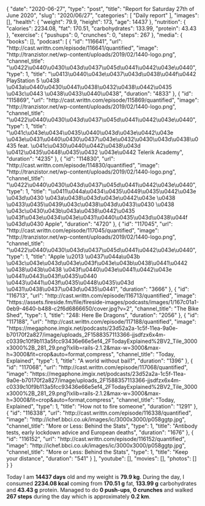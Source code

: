 {
    "date": "2020-06-27",
    "type": "post",
    "title": "Report for Saturday 27th of June 2020",
    "slug": "2020\/06\/27",
    "categories": [
        "Daily report"
    ],
    "images": [],
    "health": {
        "weight": 79.9,
        "height": 173,
        "age": 14437
    },
    "nutrition": {
        "calories": 2234.08,
        "fat": 170.51,
        "carbohydrates": 133.99,
        "protein": 43.43
    },
    "exercise": {
        "pushups": 0,
        "crunches": 0,
        "steps": 267
    },
    "media": {
        "books": [],
        "podcast": [
            {
                "id": "116641",
                "url": "http:\/\/cast.writtn.com\/episode\/116641\/quantified",
                "image": "http:\/\/tranzistor.net\/wp-content\/uploads\/2019\/02\/1440-logo.png",
                "channel_title": "\u0422\u0440\u0430\u043d\u0437\u045d\u0441\u0442\u043e\u0440",
                "type": 1,
                "title": "\u0413\u0440\u043e\u0437\u043d\u0438\u044f\u0442 PlayStation 5 \u0438 \u043a\u0440\u0430\u0441\u0438\u0432\u0438\u0442\u0435 \u043c\u0443 \u0438\u0433\u0440\u0438",
                "duration": "4833"
            },
            {
                "id": "115869",
                "url": "http:\/\/cast.writtn.com\/episode\/115869\/quantified",
                "image": "http:\/\/tranzistor.net\/wp-content\/uploads\/2019\/02\/1440-logo.png",
                "channel_title": "\u0422\u0440\u0430\u043d\u0437\u045d\u0441\u0442\u043e\u0440",
                "type": 1,
                "title": "\u041c\u043e\u0434\u0435\u0440\u043d\u043e\u0442\u043e \u043e\u0431\u0440\u0430\u0437\u043e\u0432\u0430\u043d\u0438\u0435 feat. \u041c\u0430\u0440\u0442\u0438\u043d \u0412\u0435\u0448\u0435\u0432 \u043e\u0442 Telerik Academy",
                "duration": "4235"
            },
            {
                "id": "114830",
                "url": "http:\/\/cast.writtn.com\/episode\/114830\/quantified",
                "image": "http:\/\/tranzistor.net\/wp-content\/uploads\/2019\/02\/1440-logo.png",
                "channel_title": "\u0422\u0440\u0430\u043d\u0437\u045d\u0441\u0442\u043e\u0440",
                "type": 1,
                "title": "\u0411\u044a\u0434\u0435\u0449\u0435\u0442\u043e \u043d\u0430 \u043a\u0438\u043d\u043e\u0442\u043e \u0438 \u0433\u0435\u0439\u043c\u0438\u043d\u0433\u0430 \u0438 \u043c\u0430\u043b\u043a\u0438\u0442\u0435 \u043f\u043e\u0434\u043e\u0431\u0440\u0435\u043d\u0438\u044f \u043d\u0430 Apple",
                "duration": "4720"
            },
            {
                "id": "117045",
                "url": "http:\/\/cast.writtn.com\/episode\/117045\/quantified",
                "image": "http:\/\/tranzistor.net\/wp-content\/uploads\/2019\/02\/1440-logo.png",
                "channel_title": "\u0422\u0440\u0430\u043d\u0437\u045d\u0441\u0442\u043e\u0440",
                "type": 1,
                "title": "Apple \u2013 \u0437\u044a\u043b \u043c\u043e\u043d\u043e\u043f\u043e\u043b\u0438\u0441\u0442 \u0438\u043b\u0438 \u043f\u0440\u043e\u0441\u0442\u043e \u0441\u0443\u043f\u0435\u0440 \u0443\u0441\u043f\u0435\u0448\u0435\u043d \u0431\u0438\u0437\u043d\u0435\u0441",
                "duration": "3666"
            },
            {
                "id": "116713",
                "url": "http:\/\/cast.writtn.com\/episode\/116713\/quantified",
                "image": "https:\/\/assets.fireside.fm\/file\/fireside-images\/podcasts\/images\/1\/167c01a1-0eb9-4640-b488-c2f6d6866650\/cover.jpg?v=2",
                "channel_title": "The Bike Shed",
                "type": 1,
                "title": "248: Here Be Dragons",
                "duration": "2056"
            },
            {
                "id": "117188",
                "url": "http:\/\/cast.writtn.com\/episode\/117188\/quantified",
                "image": "https:\/\/megaphone.imgix.net\/podcasts\/23d52a2a-1c5f-11ea-9a0e-b70170f2a827\/image\/uploads_2F1588357113366-jjsdfzx6x4m-c0339c10f9b113a5fcc93436e66e5ef4_2FTodayExplained%2BV2_Tile_3000x3000%2B_281_29.png?ixlib=rails-2.1.2&max-w=3000&max-h=3000&fit=crop&auto=format,compress",
                "channel_title": "Today, Explained",
                "type": 1,
                "title": "A world without bail?",
                "duration": "1396"
            },
            {
                "id": "117068",
                "url": "http:\/\/cast.writtn.com\/episode\/117068\/quantified",
                "image": "https:\/\/megaphone.imgix.net\/podcasts\/23d52a2a-1c5f-11ea-9a0e-b70170f2a827\/image\/uploads_2F1588357113366-jjsdfzx6x4m-c0339c10f9b113a5fcc93436e66e5ef4_2FTodayExplained%2BV2_Tile_3000x3000%2B_281_29.png?ixlib=rails-2.1.2&max-w=3000&max-h=3000&fit=crop&auto=format,compress",
                "channel_title": "Today, Explained",
                "type": 1,
                "title": "How not to fire someone",
                "duration": "1291"
            },
            {
                "id": "116338",
                "url": "http:\/\/cast.writtn.com\/episode\/116338\/quantified",
                "image": "http:\/\/ichef.bbci.co.uk\/images\/ic\/3000x3000\/p058ggtp.jpg",
                "channel_title": "More or Less: Behind the Stats",
                "type": 1,
                "title": "Antibody tests, early lockdown advice and European deaths",
                "duration": "1676"
            },
            {
                "id": "116152",
                "url": "http:\/\/cast.writtn.com\/episode\/116152\/quantified",
                "image": "http:\/\/ichef.bbci.co.uk\/images\/ic\/3000x3000\/p058ggtp.jpg",
                "channel_title": "More or Less: Behind the Stats",
                "type": 1,
                "title": "Keep your distance",
                "duration": "541"
            }
        ],
        "youtube": [],
        "movies": [],
        "photos": []
    }
}

Today I am <strong>14437 days</strong> old and my weight is <strong>79.9 kg</strong>. During the day, I consumed <strong>2234.08 kcal</strong> coming from <strong>170.51 g</strong> fat, <strong>133.99 g</strong> carbohydrates and <strong>43.43 g</strong> protein. Managed to do <strong>0 push-ups</strong>, <strong>0 crunches</strong> and walked <strong>267 steps</strong> during the day which is approximately <strong>0.2 km</strong>.